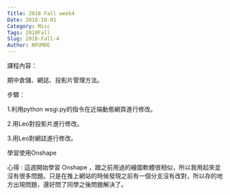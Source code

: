 ```yaml
---
Title: 2018 Fall week4
Date: 2018-10-01
Category: Misc
Tags: 2018Fall
Slug: 2018-Fall-4
Author: NFUMDE
---
```

課程內容：

期中倉儲、網誌、投影片管理方法。

步驟：

1.利用python wsgi.py的指令在近端動態網頁進行修改。

2.用Leo對投影片進行修改。

3.用Leo對網誌進行修改。


學習使用Onshape

心得 : 這週開始學習 Onshape ，跟之前用過的繪圖軟體很相似，所以我用起來並沒有很多問題。只是在推上網站的時候發現之前有一個分支沒有改對，所以存的地方出現問題，還好問了同學之後問題解決了。